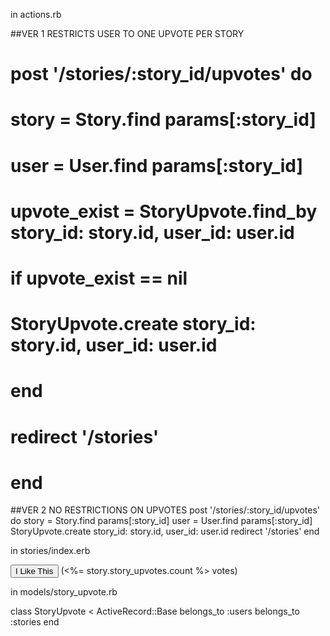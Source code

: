 in actions.rb

##VER 1 RESTRICTS USER TO ONE UPVOTE PER STORY
# post '/stories/:story_id/upvotes' do
#   story = Story.find params[:story_id]
#   user = User.find params[:story_id]
#   upvote_exist = StoryUpvote.find_by story_id: story.id, user_id: user.id

#   if upvote_exist == nil
#     StoryUpvote.create story_id: story.id, user_id: user.id
#   end

#   redirect '/stories'
# end


##VER 2 NO RESTRICTIONS ON UPVOTES
post '/stories/:story_id/upvotes' do
  story = Story.find params[:story_id]
  user = User.find params[:story_id]
  StoryUpvote.create story_id: story.id, user_id: user.id
  redirect '/stories'
end


in stories/index.erb

<p>
  <form action="/stories/<%= story.id %>/upvotes" method="post">
    <input type='submit' value='I Like This'> (<%= story.story_upvotes.count %> votes) 
  </form>
</p>


in models/story_upvote.rb

class StoryUpvote < ActiveRecord::Base
  belongs_to :users
  belongs_to :stories
end
